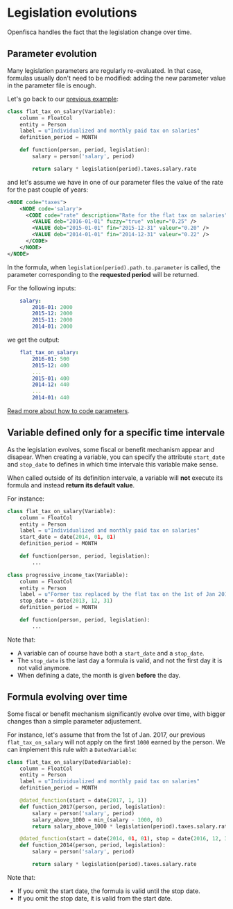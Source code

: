 # Legislation evolutions

Openfisca handles the fact that the legislation change over time.

## Parameter evolution

Many legislation parameters are regularly re-evaluated. In that case, formulas usually don't need to be modified: adding the new parameter value in the parameter file is enough.

Let's go back to our [previous example](10_basic_example.md#example-with-legislation-parameters):

```py
class flat_tax_on_salary(Variable):
    column = FloatCol
    entity = Person
    label = u"Individualized and monthly paid tax on salaries"
    definition_period = MONTH

    def function(person, period, legislation):
        salary = person('salary', period)

        return salary * legislation(period).taxes.salary.rate
```

 and let's assume we have in one of our parameter files the value of the rate for the past couple of years:

```xml
<NODE code="taxes">
    <NODE code='salary'>
      <CODE code="rate" description="Rate for the flat tax on salaries">
        <VALUE deb="2016-01-01" fuzzy="true" valeur="0.25" />
        <VALUE deb="2015-01-01" fin="2015-12-31" valeur="0.20" />
        <VALUE deb="2014-01-01" fin="2014-12-31" valeur="0.22" />
      </CODE>
    </NODE>
</NODE>
```

In the formula, when `legislation(period).path.to.parameter` is called, the parameter corresponding to the **requested period** will be returned.

For the following inputs:
```yaml
    salary:
        2016-01: 2000
        2015-12: 2000
        2015-11: 2000
        2014-01: 2000
```

we get the output:
```yaml
    flat_tax_on_salary:
        2016-01: 500
        2015-12: 400
        ...
        2015-01: 400
        2014-12: 440
        ...
        2014-01: 440
```

[Read more about how to code parameters](../legislation-parameters/README.md#parameters-and-time).

## Variable defined only for a specific time intervale

As the legislation evolves, some fiscal or benefit mechanism appear and disapear. When creating a variable, you can specify the attribute `start_date` and `stop_date` to defines in which time intervale this variable make sense.

When called outside of its definition intervale, a variable will **not** execute its formula and instead **return its default value**.

For instance:
```py
class flat_tax_on_salary(Variable):
    column = FloatCol
    entity = Person
    label = u"Individualized and monthly paid tax on salaries"
    start_date = date(2014, 01, 01)
    definition_period = MONTH

    def function(person, period, legislation):
        ...

class progressive_income_tax(Variable):
    column = FloatCol
    entity = Person
    label = u"Former tax replaced by the flat tax on the 1st of Jan 2014"
    stop_date = date(2013, 12, 31)
    definition_period = MONTH

    def function(person, period, legislation):
        ...
```

Note that:
- A variable can of course have both a `start_date` and a `stop_date`.
- The `stop_date` is the last day a formula is valid, and not the first day it is not valid anymore.
- When defining a date, the month is given **before** the day.

## Formula evolving over time

Some fiscal or benefit mechanism significantly evolve over time, with bigger changes than a simple parameter adjustement.

For instance, let's assume that from the 1st of Jan. 2017, our previous `flat_tax_on_salary` will not apply on the first `1000` earned by the person. We can implement this rule with a `DatedVariable`:

```py
class flat_tax_on_salary(DatedVariable):
    column = FloatCol
    entity = Person
    label = u"Individualized and monthly paid tax on salaries"
    definition_period = MONTH

    @dated_function(start = date(2017, 1, 1))
    def function_2017(person, period, legislation):
        salary = person('salary', period)
        salary_above_1000 = min_(salary - 1000, 0)
        return salary_above_1000 * legislation(period).taxes.salary.rate

    @dated_function(start = date(2014, 01, 01), stop = date(2016, 12, 31))
    def function_2014(person, period, legislation):
        salary = person('salary', period)

        return salary * legislation(period).taxes.salary.rate
```


Note that:
- If you omit the start date, the formula is valid until the stop date.
- If you omit the stop date, it is valid from the start date.
